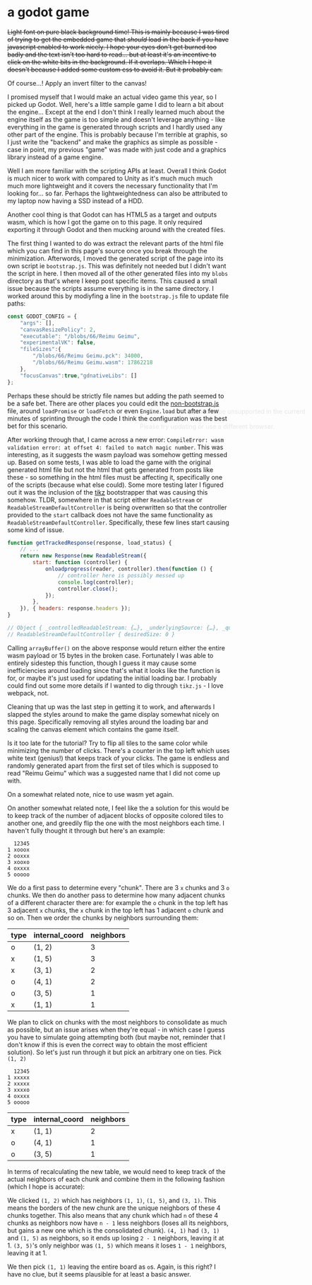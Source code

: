 # a godot game

<style type='text/css'>
  p {
    position: relative;
    z-index: 1;
  }

  #canvas-container {
    position: fixed;
    top: 25vh;
    left: max(21rem, 55vw);
  }

  #canvas {
    filter: invert(1);
    display: block;
    position: relative !important;
    width: 100% !important;
    height: auto !important;
  }

  #canvas:focus {
    outline: none
  }

  .godot {
    font-family: 'Noto Sans', 'Droid Sans', Arial, sans-serif;
    color: #e0e0e0;
    background-color: #3b3943;
    background-image: linear-gradient(to bottom, #403e48, #35333c);
    border: 1px solid #45434e;
    box-shadow: 0 0 1px 1px #2f2d35;
  }
</style>
<div id='canvas-container'>
<canvas id='canvas'>
HTML5 canvas appears to be unsupported in the current browser.<br />
Please try updating or use a different browser.
</canvas>
</div>
<div id='status'>
<div id='status-progress' style='display: none;' oncontextmenu='event.preventDefault();'>
<div id ='status-progress-inner'></div></div>
<div id='status-indeterminate' style='display: none;' oncontextmenu='event.preventDefault();'>
  <div></div>
  <div></div>
  <div></div>
  <div></div>
  <div></div>
  <div></div>
  <div></div>
  <div></div>
</div>
<div id='status-notice' class='godot' style='display: none;'></div>
</div>

<script defer type='text/javascript' src='/blobs/66/Reimu Geimu.js'></script>
<script defer type='text/javascript' src='/blobs/66/bootstrap.js'></script>

~~Light font on pure black background time! This is mainly because I was tired of
trying to get the embedded game that *should* load in the back if you have
javascript enabled to work nicely. I hope your eyes don't get burned too badly
and the text isn't too hard to read... but at least it's an incentive to click
on the white bits in the background. If it overlaps. Which I hope it doesn't
because I added some custom css to avoid it. But it probably can.~~

Of course...! Apply an invert filter to the canvas!

I promised myself that I would make an actual video game this year, so I picked
up Godot. Well, here's a little sample game I did to learn a bit about the
engine... Except at the end I don't think I really learned much about the engine
itself as the game is too simple and doesn't leverage anything - like everything
in the game is generated through scripts and I hardly used any other part of the
engine. This is probably because I'm terrible at graphis, so I just write the
"backend" and make the graphics as simple as possible - case in point, my
previous "game" was made with just code and a graphics library instead of a game
engine.

Well I am more familiar with the scripting APIs at least. Overall I think Godot
is much nicer to work with compared to Unity as it's much much much much more
lightweight and it covers the necessary functionality that I'm looking for... so
far. Perhaps the lightweightedness can also be attributed to my laptop now
having a SSD instead of a HDD.

Another cool thing is that Godot can has HTML5 as a target and outputs wasm,
which is how I got the game on to this page. It only required exporting it
through Godot and then mucking around with the created files.

The first thing I wanted to do was extract the relevant parts of the html file
which you can find in this page's source once you break through the minimization.
Afterwords, I moved the generated script of the page into its own script ie
`bootstrap.js`. This was definitely not needed but I didn't want the script in
here. I then moved all of the other generated files into my `blobs` directory as
that's where I keep post specific items. This caused a small issue because the
scripts assume everything is in the same directory. I worked around this by
modiyfing a line in the `bootstrap.js` file to update file paths:

```js
const GODOT_CONFIG = {
    "args": [],
    "canvasResizePolicy": 2,
    "executable": "/blobs/66/Reimu Geimu",
    "experimentalVK": false,
    "fileSizes":{
        "/blobs/66/Reimu Geimu.pck": 34000,
        "/blobs/66/Reimu Geimu.wasm": 17862218
    },
    "focusCanvas":true,"gdnativeLibs": []
};
```

Perhaps these should be strictly file names but adding the path seemed to be a
safe bet. There are other places you could edit the
[non-bootstrap.js](/blobs/66/Reimu%20Geimu.js) file, around `loadPromise` or
`loadFetch` or even `Engine.load` but after a few minutes of sprinting through
the code I think the configuration was the best bet for this scenario.

After working through that, I came across a new error: `CompileError: wasm
validation error: at offset 4: failed to match magic number`. This was
interesting, as it suggests the wasm payload was somehow getting messed up. Based
on some tests, I was able to load the game with the original generated html file
but not the html that gets generated from posts like these - so something in the
html files must be affecting it, specifically one of the scripts (because what
else could). Some more testing later I figured out it was the inclusion of the
[tikz](/scripts/tikz.js) bootstrapper that was causing this somehow. TLDR,
somewhere in that script either `ReadableStream` or
`ReadableStreamDefaultController` is being overwritten so that the controller
provided to the `start` callback does not have the same functionality as
`ReadableStreamDefaultController`. Specifically, these few lines start causing
some kind of issue.

<!-- markdownlint-disable line-length -->
```js
function getTrackedResponse(response, load_status) {
    // ...
    return new Response(new ReadableStream({
        start: function (controller) {
            onloadprogress(reader, controller).then(function () {
                // controller here is possibly messed up
                console.log(controller);
                controller.close();
            });
        },
    }), { headers: response.headers });
}

// Object { _controlledReadableStream: {…}, _underlyingSource: {…}, _queue: (1) […], _started: true, _closeRequested: true, _pullAgain: false, _pulling: false, _strategySize: undefined, _strategyHWM: 1 }
// ReadableStreamDefaultController { desiredSize: 0 }
```
<!-- markdownlint-enable line-length -->

Calling `arrayBuffer()` on the above response would return either the entire
wasm payload or 15 bytes in the broken case. Fortunately I was able to entirely
sidestep this function, though I guess it may cause some inefficiencies around
loading since that's what it looks like the function is for, or maybe it's just
used for updating the initial loading bar. I probably could find out some more
details if I wanted to dig through `tikz.js` - I love webpack, not.

Cleaning that up was the last step in getting it to work, and afterwards I
slapped the styles around to make the game display somewhat nicely on this page.
Specifically removing all styles around the loading bar and scaling the canvas
element which contains the game itself.

Is it too late for the tutorial? Try to flip all tiles to the same color while
minimizing the number of clicks. There's a counter in the top left which uses
white text (genius!) that keeps track of your clicks. The game is endless and
randomly generated apart from the first set of tiles which is supposed to read
"Reimu Geimu" which was a suggested name that I did not come up with.

On a somewhat related note, nice to use wasm yet again.

On another somewhat related note, I feel like the a solution for this would be
to keep track of the number of adjacent blocks of opposite colored tiles to
another one, and greedily flip the one with the most neighbors each time. I
haven't fully thought it through but here's an example:

```text
  12345
1 xooox
2 ooxxx
3 xooxo
4 oxxxx
5 ooooo
```

We do a first pass to determine every "chunk". There are 3 `x` chunks and 3 `o`
chunks. We then do another pass to determine how many adjacent chunks of a
different character there are: for example the `o` chunk in the top left has 3
adjacent `x` chunks, the `x` chunk in the top left has 1 adjacent `o` chunk and
so on. Then we order the chunks by neighbors surrounding them:

| type | internal\_coord | neighbors |
| ---- | --------------- | --------- |
| o    | (1, 2)          | 3         |
| x    | (1, 5)          | 3         |
| x    | (3, 1)          | 2         |
| o    | (4, 1)          | 2         |
| o    | (3, 5)          | 1         |
| x    | (1, 1)          | 1         |

We plan to click on chunks with the most neighbors to consolidate as much as
possible, but an issue arises when they're equal - in which case I guess you
have to simulate going attempting both (but maybe not, reminder that I don't
know if this is even the correct way to obtain the most efficient solution). So
let's just run through it but pick an arbitrary one on ties. Pick `(1, 2)`

```text
  12345
1 xxxxx
2 xxxxx
3 xxxxo
4 oxxxx
5 ooooo
```

| type | internal\_coord | neighbors |
| ---- | --------------- | --------- |
| x    | (1, 1)          | 2         |
| o    | (4, 1)          | 1         |
| o    | (3, 5)          | 1         |

In terms of recalculating the new table, we would need to keep track of the
actual neighbors of each chunk and combine them in the following fashion (which
I hope is accurate):

We clicked `(1, 2)` which has neighbors `(1, 1)`, `(1, 5)`, and `(3, 1)`. This
means the borders of the new chunk are the unique neighbors of these 4 chunks
together. This also means that any chunk which had `n` of these 4 chunks as
neighbors now have `n - 1` less neighbors (loses all its neighbors, but gains a
new one which is the consolidated chunk). `(4, 1)` had `(3, 1)` and `(1, 5)` as
neighbors, so it ends up losing `2 - 1` neighbors, leaving it at 1. `(3, 5)`'s
only neighbor was `(1, 5)` which means it loses `1 - 1` neighbors, leaving it at
1.

We then pick `(1, 1)` leaving the entire board as `o`s. Again, is this right? I
have no clue, but it seems plausible for at least a basic answer.
